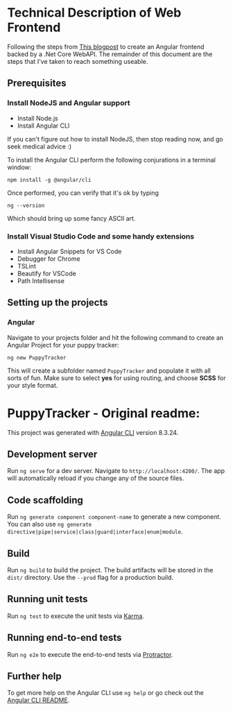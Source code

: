 # Technical Description of Web Frontend
Following the steps from [This blogpost](https://dev.to/dileno/build-an-angular-8-app-with-rest-api-and-asp-net-core-2-2-part-2-46ap) to create an Angular frontend backed by a .Net Core WebAPI. The remainder of this document are the steps that I've taken to reach something useable. 

## Prerequisites

### Install NodeJS and Angular support
- Install Node.js
- Install Angular CLI

If you can't figure out how to install NodeJS, then stop reading now, and go seek medical advice :)

To install the Angular CLI perform the following conjurations in a terminal window: 

```
npm install -g @angular/cli
```

Once performed, you can verify that it's ok by typing
```
ng --version
```
Which should bring up some fancy ASCII art.


### Install Visual Studio Code and some handy extensions
- Install Angular Snippets for VS Code
- Debugger for Chrome
- TSLint
- Beautify for VSCode
- Path Intellisense


## Setting up the projects

### Angular
Navigate to your projects folder and hit the following command to create an Angular Project for your puppy tracker: 

```
ng new PuppyTracker
```
This will create a subfolder named `PuppyTracker` and populate it with all sorts of fun. Make sure to select **yes** for using routing, and choose **SCSS**  for your style format.


# PuppyTracker - Original readme:

This project was generated with [Angular CLI](https://github.com/angular/angular-cli) version 8.3.24.

## Development server

Run `ng serve` for a dev server. Navigate to `http://localhost:4200/`. The app will automatically reload if you change any of the source files.

## Code scaffolding

Run `ng generate component component-name` to generate a new component. You can also use `ng generate directive|pipe|service|class|guard|interface|enum|module`.

## Build

Run `ng build` to build the project. The build artifacts will be stored in the `dist/` directory. Use the `--prod` flag for a production build.

## Running unit tests

Run `ng test` to execute the unit tests via [Karma](https://karma-runner.github.io).

## Running end-to-end tests

Run `ng e2e` to execute the end-to-end tests via [Protractor](http://www.protractortest.org/).

## Further help

To get more help on the Angular CLI use `ng help` or go check out the [Angular CLI README](https://github.com/angular/angular-cli/blob/master/README.md).
